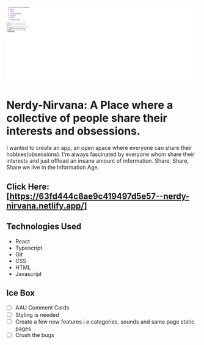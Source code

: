 ![Nerdy-Nirvana](./src/assets/NerdyNirvana.png)
# Nerdy-Nirvana: A Place where a collective of people share their interests and obsessions.

I wanted to create an app, an open space where everyone can share their hobbies(obsessions).
I'm always fascinated by everyone whom share their interests and just offload an insane amount of information.
Share, Share, Share we live in the Information Age.

## Click Here: [https://63fd444c8ae9c419497d5e57--nerdy-nirvana.netlify.app/]

## Technologies Used
* React
* Typescript
* Git
* CSS
* HTML
* Javascript

## Ice Box
- [ ] AAU Comment Cards
- [ ] Styling is needed
- [ ] Create a few new features i.e categories, sounds and same page static pages
- [ ] Crush the bugs